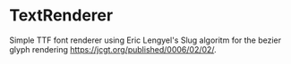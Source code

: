 # TextRenderer
Simple TTF font renderer using Eric Lengyel's Slug algoritm for the bezier glyph rendering https://jcgt.org/published/0006/02/02/.

